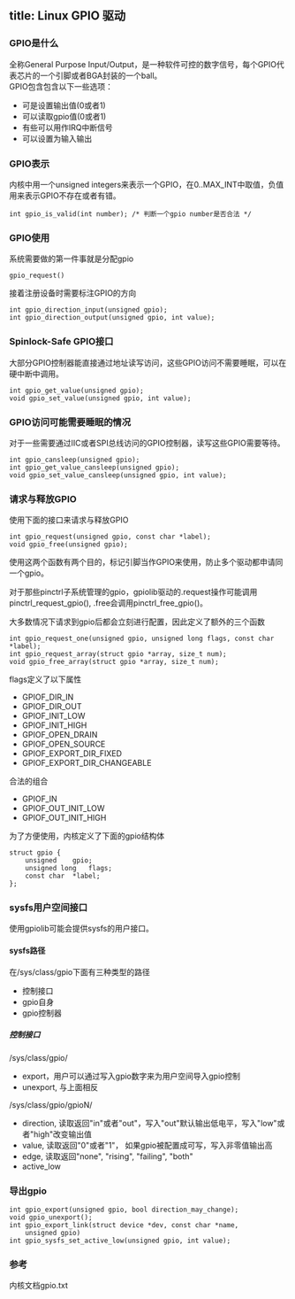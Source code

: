 title: Linux GPIO 驱动
---

### GPIO是什么
全称General Purpose Input/Output，是一种软件可控的数字信号，每个GPIO代表芯片的一个引脚或者BGA封装的一个ball。  
GPIO包含包含以下一些选项：

- 可是设置输出值(0或者1)
- 可以读取gpio值(0或者1)
- 有些可以用作IRQ中断信号
- 可以设置为输入输出

### GPIO表示
内核中用一个unsigned integers来表示一个GPIO，在0..MAX_INT中取值，负值用来表示GPIO不存在或者有错。

    int gpio_is_valid(int number); /* 判断一个gpio number是否合法 */

### GPIO使用
系统需要做的第一件事就是分配gpio

    gpio_request()
接着注册设备时需要标注GPIO的方向

    int gpio_direction_input(unsigned gpio);
	int gpio_direction_output(unsigned gpio, int value);

### Spinlock-Safe GPIO接口
大部分GPIO控制器能直接通过地址读写访问，这些GPIO访问不需要睡眠，可以在硬中断中调用。

    int gpio_get_value(unsigned gpio);
    void gpio_set_value(unsigned gpio, int value);

### GPIO访问可能需要睡眠的情况
对于一些需要通过IIC或者SPI总线访问的GPIO控制器，读写这些GPIO需要等待。

    int gpio_cansleep(unsigned gpio);
    int gpio_get_value_cansleep(unsigned gpio);
    void gpio_set_value_cansleep(unsigned gpio, int value);

### 请求与释放GPIO
使用下面的接口来请求与释放GPIO

    int gpio_request(unsigned gpio, const char *label);
    void gpio_free(unsigned gpio);
使用这两个函数有两个目的，标记引脚当作GPIO来使用，防止多个驱动都申请同一个gpio。

对于那些pinctrl子系统管理的gpio，gpiolib驱动的.request操作可能调用pinctrl_request_gpio(), .free会调用pinctrl_free_gpio()。

大多数情况下请求到gpio后都会立刻进行配置，因此定义了额外的三个函数

    int gpio_request_one(unsigned gpio, unsigned long flags, const char *label);
    int gpio_request_array(struct gpio *array, size_t num);
    void gpio_free_array(struct gpio *array, size_t num);

flags定义了以下属性

- GPIOF_DIR_IN
- GPIOF_DIR_OUT
- GPIOF_INIT_LOW
- GPIOF_INIT_HIGH
- GPIOF_OPEN_DRAIN
- GPIOF_OPEN_SOURCE
- GPIOF_EXPORT_DIR_FIXED
- GPIOF_EXPORT_DIR_CHANGEABLE

合法的组合

- GPIOF_IN
- GPIOF_OUT_INIT_LOW
- GPIOF_OUT_INIT_HIGH

为了方便使用，内核定义了下面的gpio结构体

    struct gpio {
		unsigned	gpio;
		unsigned long	flags;
		const char	*label;
	};

### sysfs用户空间接口
使用gpiolib可能会提供sysfs的用户接口。

#### sysfs路径
在/sys/class/gpio下面有三种类型的路径
- 控制接口
- gpio自身
- gpio控制器

##### 控制接口
/sys/class/gpio/

- export，用户可以通过写入gpio数字来为用户空间导入gpio控制
- unexport, 与上面相反

/sys/class/gpio/gpioN/

- direction, 读取返回"in"或者"out"，写入"out"默认输出低电平，写入"low"或者"high"改变输出值
- value, 读取返回"0"或者"1"， 如果gpio被配置成可写，写入非零值输出高
- edge, 读取返回"none", "rising", "failing", "both"
- active_low

### 导出gpio
    int gpio_export(unsigned gpio, bool direction_may_change);
    void gpio_unexport();
    int gpio_export_link(struct device *dev, const char *name,
		unsigned gpio)
    int gpio_sysfs_set_active_low(unsigned gpio, int value);

### 参考
内核文档gpio.txt
